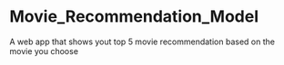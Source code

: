 # Movie_Recommendation_Model
A web app that shows yout top 5 movie recommendation based on the movie you choose
